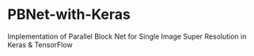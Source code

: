 # PBNet-with-Keras
Implementation of Parallel Block Net  for Single Image Super Resolution in Keras &amp; TensorFlow
